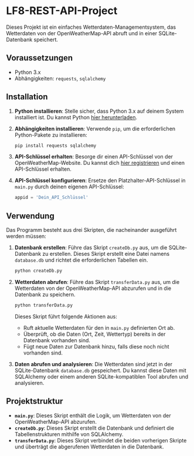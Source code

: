 # LF8-REST-API-Project

Dieses Projekt ist ein einfaches Wetterdaten-Managementsystem, das Wetterdaten von der OpenWeatherMap-API abruft und in einer SQLite-Datenbank speichert. 

## Voraussetzungen

- Python 3.x
- Abhängigkeiten: `requests`, `sqlalchemy`

## Installation

1. **Python installieren**: Stelle sicher, dass Python 3.x auf deinem System installiert ist. Du kannst Python [hier herunterladen](https://www.python.org/downloads/).

2. **Abhängigkeiten installieren**: Verwende `pip`, um die erforderlichen Python-Pakete zu installieren:

    ```bash
    pip install requests sqlalchemy
    ```

3. **API-Schlüssel erhalten**: Besorge dir einen API-Schlüssel von der OpenWeatherMap-Website. Du kannst dich [hier registrieren](https://home.openweathermap.org/users/sign_up) und einen API-Schlüssel erhalten.

4. **API-Schlüssel konfigurieren**: Ersetze den Platzhalter-API-Schlüssel in `main.py` durch deinen eigenen API-Schlüssel:

    ```python
    appid = 'Dein_API_Schlüssel'
    ```

## Verwendung

Das Programm besteht aus drei Skripten, die nacheinander ausgeführt werden müssen:

1. **Datenbank erstellen**: Führe das Skript `createDb.py` aus, um die SQLite-Datenbank zu erstellen. Dieses Skript erstellt eine Datei namens `database.db` und richtet die erforderlichen Tabellen ein.

    ```bash
    python createDb.py
    ```

2. **Wetterdaten abrufen**: Führe das Skript `transferData.py` aus, um die Wetterdaten von der OpenWeatherMap-API abzurufen und in die Datenbank zu speichern.

    ```bash
    python transferData.py
    ```

    Dieses Skript führt folgende Aktionen aus:
    - Ruft aktuelle Wetterdaten für den in `main.py` definierten Ort ab.
    - Überprüft, ob die Daten (Ort, Zeit, Wettertyp) bereits in der Datenbank vorhanden sind.
    - Fügt neue Daten zur Datenbank hinzu, falls diese noch nicht vorhanden sind.

3. **Daten abrufen und analysieren**: Die Wetterdaten sind jetzt in der SQLite-Datenbank `database.db` gespeichert. Du kannst diese Daten mit SQLAlchemy oder einem anderen SQLite-kompatiblen Tool abrufen und analysieren.

## Projektstruktur

- **`main.py`**: Dieses Skript enthält die Logik, um Wetterdaten von der OpenWeatherMap-API abzurufen.
- **`createDb.py`**: Dieses Skript erstellt die Datenbank und definiert die Tabellenstrukturen mithilfe von SQLAlchemy.
- **`transferData.py`**: Dieses Skript verbindet die beiden vorherigen Skripte und überträgt die abgerufenen Wetterdaten in die Datenbank.


